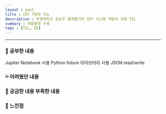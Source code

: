 ```yaml
---
layout : post
title : IOT 7일차 TIL
description : 부경대학교 윈도우 플랫폼기반 IOT 시스템 개발자 과정 TIL
summary : 개발환경 구축
tags : [TIL, DE]
---
```


-------------
   
   
### 📓 공부한 내용 
  Jupiter Notebook 사용
  Python folium 라이브러리 사용
  JSON read/write

### 💦 어려웠던 내용 


### 🧷 궁금한 내용  부족한 내용 
  

### 💬 느낀점 

